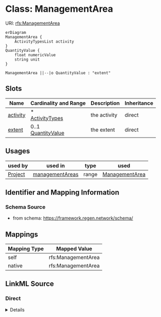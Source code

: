 

# Class: ManagementArea



URI: [rfs:ManagementArea](https://framework.regen.network/schema/ManagementArea)



```mermaid
erDiagram
ManagementArea {
    ActivityTypesList activity  
}
QuantityValue {
    float numericValue  
    string unit  
}

ManagementArea ||--|o QuantityValue : "extent"

```



<!-- no inheritance hierarchy -->


## Slots

| Name | Cardinality and Range | Description | Inheritance |
| ---  | --- | --- | --- |
| [activity](activity.md) | * <br/> [ActivityTypes](ActivityTypes.md) | the activity | direct |
| [extent](extent.md) | 0..1 <br/> [QuantityValue](QuantityValue.md) | the extent | direct |





## Usages

| used by | used in | type | used |
| ---  | --- | --- | --- |
| [Project](Project.md) | [managementAreas](managementAreas.md) | range | [ManagementArea](ManagementArea.md) |






## Identifier and Mapping Information







### Schema Source


* from schema: https://framework.regen.network/schema/




## Mappings

| Mapping Type | Mapped Value |
| ---  | ---  |
| self | rfs:ManagementArea |
| native | rfs:ManagementArea |







## LinkML Source

<!-- TODO: investigate https://stackoverflow.com/questions/37606292/how-to-create-tabbed-code-blocks-in-mkdocs-or-sphinx -->

### Direct

<details>
```yaml
name: ManagementArea
from_schema: https://framework.regen.network/schema/
slots:
- activity
- extent
class_uri: rfs:ManagementArea

```
</details>

### Induced

<details>
```yaml
name: ManagementArea
from_schema: https://framework.regen.network/schema/
attributes:
  activity:
    name: activity
    description: the activity.
    from_schema: https://framework.regen.network/schema/
    rank: 1000
    slot_uri: rfs:activity
    alias: activity
    owner: ManagementArea
    domain_of:
    - Project
    - ManagementArea
    range: ActivityTypes
    multivalued: true
  extent:
    name: extent
    description: the extent.
    from_schema: https://framework.regen.network/schema/
    rank: 1000
    slot_uri: dcterms:extent
    alias: extent
    owner: ManagementArea
    domain_of:
    - ManagementArea
    range: QuantityValue
class_uri: rfs:ManagementArea

```
</details>